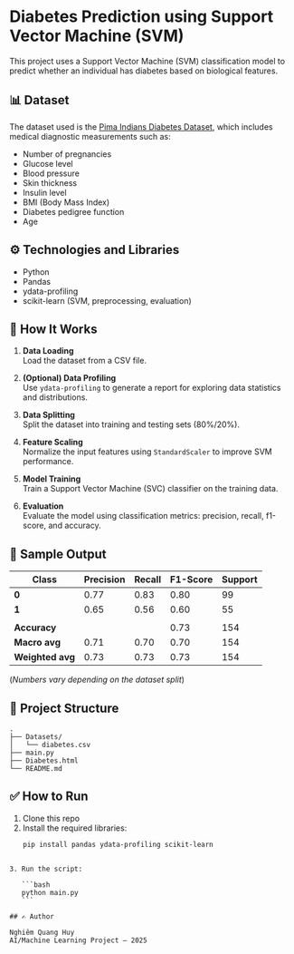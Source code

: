 # Diabetes Prediction using Support Vector Machine (SVM)

This project uses a Support Vector Machine (SVM) classification model to predict whether an individual has diabetes based on biological features.

## 📊 Dataset

The dataset used is the [Pima Indians Diabetes Dataset](https://www.kaggle.com/datasets/uciml/pima-indians-diabetes-database), which includes medical diagnostic measurements such as:

- Number of pregnancies
- Glucose level
- Blood pressure
- Skin thickness
- Insulin level
- BMI (Body Mass Index)
- Diabetes pedigree function
- Age

## ⚙️ Technologies and Libraries

- Python
- Pandas
- ydata-profiling
- scikit-learn (SVM, preprocessing, evaluation)

## 🚀 How It Works

1. **Data Loading**  
   Load the dataset from a CSV file.

2. **(Optional) Data Profiling**  
   Use `ydata-profiling` to generate a report for exploring data statistics and distributions.

3. **Data Splitting**  
   Split the dataset into training and testing sets (80%/20%).

4. **Feature Scaling**  
   Normalize the input features using `StandardScaler` to improve SVM performance.

5. **Model Training**  
   Train a Support Vector Machine (SVC) classifier on the training data.

6. **Evaluation**  
   Evaluate the model using classification metrics: precision, recall, f1-score, and accuracy.

## 🧪 Sample Output

| Class        | Precision | Recall | F1-Score | Support |
|--------------|-----------|--------|----------|---------|
| **0**        | 0.77      | 0.83   | 0.80     | 99      |
| **1**        | 0.65      | 0.56   | 0.60     | 55      |
|              |           |        |          |         |
| **Accuracy** |           |        | 0.73     | 154     |
| **Macro avg**| 0.71      | 0.70   | 0.70     | 154     |
| **Weighted avg** | 0.73  | 0.73   | 0.73     | 154     |

(*Numbers vary depending on the dataset split*)

## 📁 Project Structure

```
.
├── Datasets/
│   └── diabetes.csv
├── main.py
├── Diabetes.html       
└── README.md

````

## ✅ How to Run

1. Clone this repo
2. Install the required libraries:
   ```bash
   pip install pandas ydata-profiling scikit-learn
````

3. Run the script:

   ```bash
   python main.py
   ```

## ✍️ Author

Nghiêm Quang Huy
AI/Machine Learning Project – 2025
